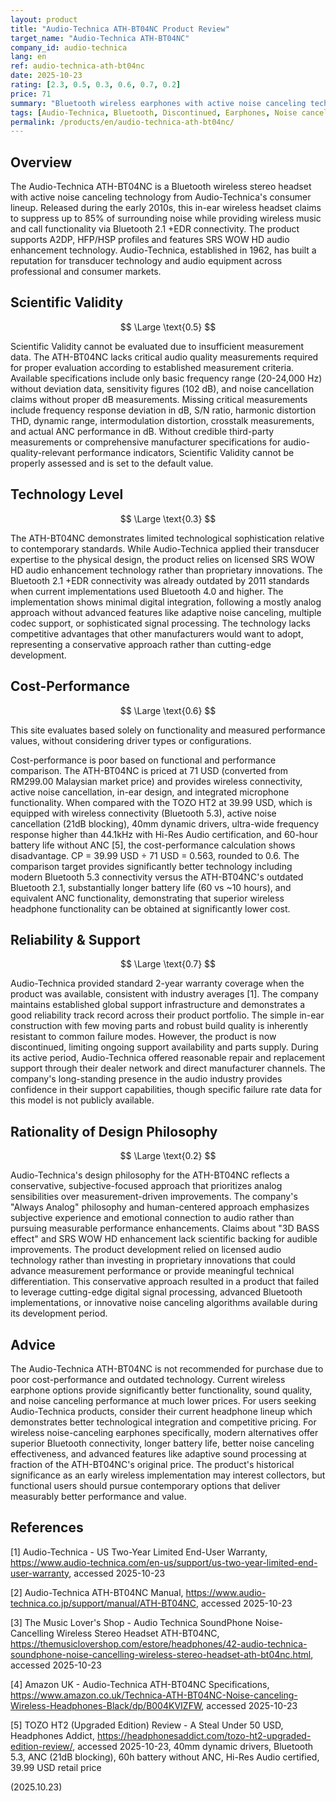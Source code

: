 ```yaml
---
layout: product
title: "Audio-Technica ATH-BT04NC Product Review"
target_name: "Audio-Technica ATH-BT04NC"
company_id: audio-technica
lang: en
ref: audio-technica-ath-bt04nc
date: 2025-10-23
rating: [2.3, 0.5, 0.3, 0.6, 0.7, 0.2]
price: 71
summary: "Bluetooth wireless earphones with active noise canceling technology, featuring outdated connectivity and poor cost-performance despite Audio-Technica's reliable brand reputation."
tags: [Audio-Technica, Bluetooth, Discontinued, Earphones, Noise cancelling, Wireless]
permalink: /products/en/audio-technica-ath-bt04nc/
---
```

## Overview

The Audio-Technica ATH-BT04NC is a Bluetooth wireless stereo headset with active noise canceling technology from Audio-Technica's consumer lineup. Released during the early 2010s, this in-ear wireless headset claims to suppress up to 85% of surrounding noise while providing wireless music and call functionality via Bluetooth 2.1 +EDR connectivity. The product supports A2DP, HFP/HSP profiles and features SRS WOW HD audio enhancement technology. Audio-Technica, established in 1962, has built a reputation for transducer technology and audio equipment across professional and consumer markets.

## Scientific Validity

$$ \Large \text{0.5} $$

Scientific Validity cannot be evaluated due to insufficient measurement data. The ATH-BT04NC lacks critical audio quality measurements required for proper evaluation according to established measurement criteria. Available specifications include only basic frequency range (20-24,000 Hz) without deviation data, sensitivity figures (102 dB), and noise cancellation claims without proper dB measurements. Missing critical measurements include frequency response deviation in dB, S/N ratio, harmonic distortion THD, dynamic range, intermodulation distortion, crosstalk measurements, and actual ANC performance in dB. Without credible third-party measurements or comprehensive manufacturer specifications for audio-quality-relevant performance indicators, Scientific Validity cannot be properly assessed and is set to the default value.

## Technology Level

$$ \Large \text{0.3} $$

The ATH-BT04NC demonstrates limited technological sophistication relative to contemporary standards. While Audio-Technica applied their transducer expertise to the physical design, the product relies on licensed SRS WOW HD audio enhancement technology rather than proprietary innovations. The Bluetooth 2.1 +EDR connectivity was already outdated by 2011 standards when current implementations used Bluetooth 4.0 and higher. The implementation shows minimal digital integration, following a mostly analog approach without advanced features like adaptive noise canceling, multiple codec support, or sophisticated signal processing. The technology lacks competitive advantages that other manufacturers would want to adopt, representing a conservative approach rather than cutting-edge development.

## Cost-Performance

$$ \Large \text{0.6} $$

This site evaluates based solely on functionality and measured performance values, without considering driver types or configurations.

Cost-performance is poor based on functional and performance comparison. The ATH-BT04NC is priced at 71 USD (converted from RM299.00 Malaysian market price) and provides wireless connectivity, active noise cancellation, in-ear design, and integrated microphone functionality. When compared with the TOZO HT2 at 39.99 USD, which is equipped with wireless connectivity (Bluetooth 5.3), active noise cancellation (21dB blocking), 40mm dynamic drivers, ultra-wide frequency response higher than 44.1kHz with Hi-Res Audio certification, and 60-hour battery life without ANC [5], the cost-performance calculation shows disadvantage. CP = 39.99 USD ÷ 71 USD = 0.563, rounded to 0.6. The comparison target provides significantly better technology including modern Bluetooth 5.3 connectivity versus the ATH-BT04NC's outdated Bluetooth 2.1, substantially longer battery life (60 vs ~10 hours), and equivalent ANC functionality, demonstrating that superior wireless headphone functionality can be obtained at significantly lower cost.

## Reliability & Support

$$ \Large \text{0.7} $$

Audio-Technica provided standard 2-year warranty coverage when the product was available, consistent with industry averages [1]. The company maintains established global support infrastructure and demonstrates a good reliability track record across their product portfolio. The simple in-ear construction with few moving parts and robust build quality is inherently resistant to common failure modes. However, the product is now discontinued, limiting ongoing support availability and parts supply. During its active period, Audio-Technica offered reasonable repair and replacement support through their dealer network and direct manufacturer channels. The company's long-standing presence in the audio industry provides confidence in their support capabilities, though specific failure rate data for this model is not publicly available.

## Rationality of Design Philosophy

$$ \Large \text{0.2} $$

Audio-Technica's design philosophy for the ATH-BT04NC reflects a conservative, subjective-focused approach that prioritizes analog sensibilities over measurement-driven improvements. The company's "Always Analog" philosophy and human-centered approach emphasizes subjective experience and emotional connection to audio rather than pursuing measurable performance enhancements. Claims about "3D BASS effect" and SRS WOW HD enhancement lack scientific backing for audible improvements. The product development relied on licensed audio technology rather than investing in proprietary innovations that could advance measurement performance or provide meaningful technical differentiation. This conservative approach resulted in a product that failed to leverage cutting-edge digital signal processing, advanced Bluetooth implementations, or innovative noise canceling algorithms available during its development period.

## Advice

The Audio-Technica ATH-BT04NC is not recommended for purchase due to poor cost-performance and outdated technology. Current wireless earphone options provide significantly better functionality, sound quality, and noise canceling performance at much lower prices. For users seeking Audio-Technica products, consider their current headphone lineup which demonstrates better technological integration and competitive pricing. For wireless noise-canceling earphones specifically, modern alternatives offer superior Bluetooth connectivity, longer battery life, better noise canceling effectiveness, and advanced features like adaptive sound processing at fraction of the ATH-BT04NC's original price. The product's historical significance as an early wireless implementation may interest collectors, but functional users should pursue contemporary options that deliver measurably better performance and value.

## References

[1] Audio-Technica - US Two-Year Limited End-User Warranty, https://www.audio-technica.com/en-us/support/us-two-year-limited-end-user-warranty, accessed 2025-10-23

[2] Audio-Technica ATH-BT04NC Manual, https://www.audio-technica.co.jp/support/manual/ATH-BT04NC, accessed 2025-10-23

[3] The Music Lover's Shop - Audio Technica SoundPhone Noise-Cancelling Wireless Stereo Headset ATH-BT04NC, https://themusiclovershop.com/estore/headphones/42-audio-technica-soundphone-noise-cancelling-wireless-stereo-headset-ath-bt04nc.html, accessed 2025-10-23

[4] Amazon UK - Audio-Technica ATH-BT04NC Specifications, https://www.amazon.co.uk/Technica-ATH-BT04NC-Noise-canceling-Wireless-Headphones-Black/dp/B004KVIZFW, accessed 2025-10-23

[5] TOZO HT2 (Upgraded Edition) Review - A Steal Under 50 USD, Headphones Addict, https://headphonesaddict.com/tozo-ht2-upgraded-edition-review/, accessed 2025-10-23, 40mm dynamic drivers, Bluetooth 5.3, ANC (21dB blocking), 60h battery without ANC, Hi-Res Audio certified, 39.99 USD retail price

(2025.10.23)
